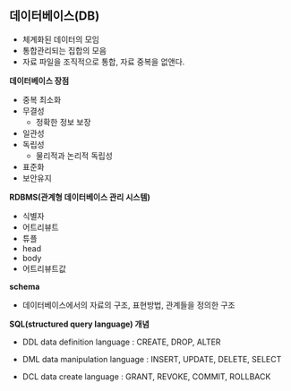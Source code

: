 ## 데이터베이스(DB)

- 체계화된 데이터의 모임
- 통합관리되는 집합의 모음
- 자료 파일을 조직적으로 통합, 자료 중복을 없앤다.



**데이터베이스 장점**

- 중복 최소화
- 무결성
  - 정확한 정보 보장
- 일관성
- 독립성
  - 물리적과 논리적 독립성
- 표준화
- 보안유지



**RDBMS(관계형 데이터베이스 관리 시스템)**

- 식별자
- 어트리뷰트
- 튜플
- head
- body
- 어트리뷰트값



**schema**

- 데이터베이스에서의 자료의 구조, 표현방법, 관계들을 정의한 구조

  

**SQL(structured query language) 개념**

- DDL data definition language : CREATE, DROP, ALTER

- DML data manipulation language : INSERT, UPDATE, DELETE, SELECT

- DCL data create language : GRANT, REVOKE, COMMIT, ROLLBACK
